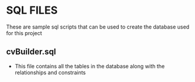 # SQL FILES

These are sample sql scripts that can be used to create the database used for this project

## cvBuilder.sql

- This file contains all the tables in the database along with the relationships and constraints